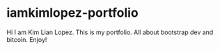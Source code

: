 # iamkimlopez-portfolio
Hi I am Kim Lian Lopez. This is my portfolio. All about bootstrap dev and bitcoin. Enjoy!
